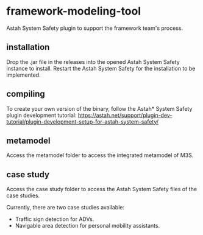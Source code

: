 # framework-modeling-tool
Astah System Safety plugin to support the framework team's process.

## installation
Drop the .jar file in the releases into the opened Astah System Safety instance to install. Restart the Astah System Safety for the installation to be implemented.

## compiling
To create your own version of the binary, follow the Astah* System Safety plugin development tutorial: https://astah.net/support/plugin-dev-tutorial/plugin-development-setup-for-astah-system-safety/

## metamodel
Access the metamodel folder to access the integrated metamodel of M3S.

## case study
Access the case study folder to access the Astah System Safety files of the case studies.

Currently, there are two case studies available:
- Traffic sign detection for ADVs.
- Navigable area detection for personal mobility assistants.

